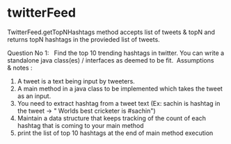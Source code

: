 # twitterFeed

TwitterFeed.getTopNHashtags method accepts list of tweets & topN and returns topN hashtags in the provieded list of tweets. 

Question No 1:
 
Find the top 10 trending hashtags in twitter. You can write a standalone java class(es) / interfaces as deemed
to be fit. 
Assumptions &amp; notes : 
1) A tweet is a text being input by tweeters. 
2) A main method in a java class to be implemented which takes the tweet as an input. 
3) You need to extract hashtag from a tweet text (Ex: sachin is hashtag in the tweet -&gt; &quot; Worlds best cricketer
is #sachin&quot;) 
4) Maintain a data structure that keeps tracking of the count of each hashtag that is coming to your main
method 
5) print the list of top 10 hashtags at the end of main method execution
